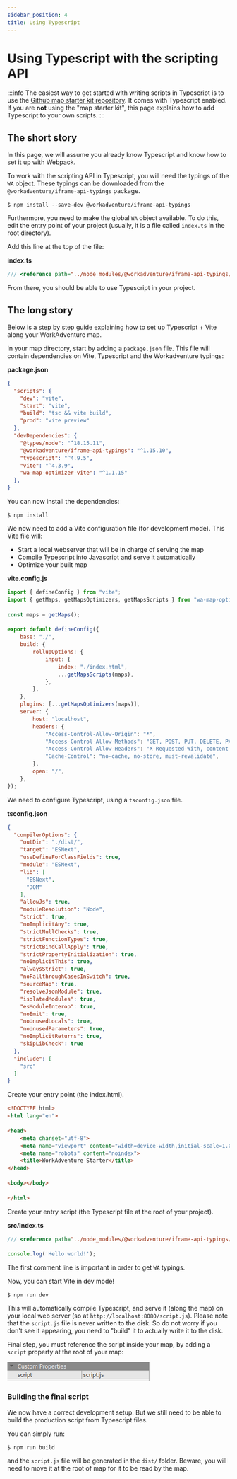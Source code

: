 ```yaml
---
sidebar_position: 4
title: Using Typescript
---
```


# Using Typescript with the scripting API

:::info
The easiest way to get started with writing scripts in Typescript is to use the
[Github map starter kit repository](https://github.com/workadventure/map-starter-kit). It comes with
Typescript enabled. If you are **not** using the "map starter kit", this page explains how to add Typescript to your
own scripts.
:::

## The short story

In this page, we will assume you already know Typescript and know how to set it up with Webpack.

To work with the scripting API in Typescript, you will need the typings of the `WA` object. These typings can be downloaded from the `@workadventure/iframe-api-typings` package.

```console
$ npm install --save-dev @workadventure/iframe-api-typings
```

Furthermore, you need to make the global `WA` object available. To do this, edit the entry point of your project (usually, it is a file called `index.ts` in the root directory).

Add this line at the top of the file:

**index.ts**
```typescript
/// <reference path="../node_modules/@workadventure/iframe-api-typings/iframe_api.d.ts" />
```

From there, you should be able to use Typescript in your project.

## The long story

Below is a step by step guide explaining how to set up Typescript + Vite along your WorkAdventure map.

In your map directory, start by adding a `package.json` file. This file will contain dependencies on Vite, Typescript and the Workadventure typings:

**package.json**
```json
{
  "scripts": {
    "dev": "vite",
    "start": "vite",
    "build": "tsc && vite build",
    "prod": "vite preview"
  },
  "devDependencies": {
    "@types/node": "^18.15.11",
    "@workadventure/iframe-api-typings": "^1.15.10",
    "typescript": "^4.9.5",
    "vite": "^4.3.9",
    "wa-map-optimizer-vite": "^1.1.15"
  },
}
```

You can now install the dependencies:

```console
$ npm install
```

We now need to add a Vite configuration file (for development mode). This Vite file will:

*   Start a local webserver that will be in charge of serving the map
*   Compile Typescript into Javascript and serve it automatically
*   Optimize your built map

**vite.config.js**
```js
import { defineConfig } from "vite";
import { getMaps, getMapsOptimizers, getMapsScripts } from "wa-map-optimizer-vite";

const maps = getMaps();

export default defineConfig({
    base: "./",
    build: {
        rollupOptions: {
            input: {
                index: "./index.html",
                ...getMapsScripts(maps),
            },
        },
    },
    plugins: [...getMapsOptimizers(maps)],
    server: {
        host: "localhost",
        headers: {
            "Access-Control-Allow-Origin": "*",
            "Access-Control-Allow-Methods": "GET, POST, PUT, DELETE, PATCH, OPTIONS",
            "Access-Control-Allow-Headers": "X-Requested-With, content-type, Authorization",
            "Cache-Control": "no-cache, no-store, must-revalidate",
        },
        open: "/",
    },
});
```

We need to configure Typescript, using a `tsconfig.json` file.

**tsconfig.json**
```json
{
  "compilerOptions": {
    "outDir": "./dist/",
    "target": "ESNext",
    "useDefineForClassFields": true,
    "module": "ESNext",
    "lib": [
      "ESNext",
      "DOM"
    ],
    "allowJs": true,
    "moduleResolution": "Node",
    "strict": true,
    "noImplicitAny": true,
    "strictNullChecks": true,
    "strictFunctionTypes": true,
    "strictBindCallApply": true,
    "strictPropertyInitialization": true,
    "noImplicitThis": true,
    "alwaysStrict": true,
    "noFallthroughCasesInSwitch": true,
    "sourceMap": true,
    "resolveJsonModule": true,
    "isolatedModules": true,
    "esModuleInterop": true,
    "noEmit": true,
    "noUnusedLocals": true,
    "noUnusedParameters": true,
    "noImplicitReturns": true,
    "skipLibCheck": true
  },
  "include": [
    "src"
  ]
}
```

Create your entry point (the index.html).
```html
<!DOCTYPE html>
<html lang="en">

<head>
    <meta charset="utf-8">
    <meta name="viewport" content="width=device-width,initial-scale=1.0">
    <meta name="robots" content="noindex">
    <title>WorkAdventure Starter</title>
</head>

<body></body>

</html>
```


Create your entry script (the Typescript file at the root of your project).

**src/index.ts**
```typescript
/// <reference path="../node_modules/@workadventure/iframe-api-typings/iframe_api.d.ts" />

console.log('Hello world!');
```

The first comment line is important in order to get `WA` typings.

Now, you can start Vite in dev mode!

```console
$ npm run dev
```

This will automatically compile Typescript, and serve it (along the map) on your local web server (so at `http://localhost:8080/script.js`). Please note that the `script.js` file is never written to the disk. So do not worry if you don't see it appearing, you need to "build" it to actually write it to the disk.

Final step, you must reference the script inside your map, by adding a `script` property at the root of your map:

![The script property](images/script_property.png)

### Building the final script

We now have a correct development setup. But we still need to be able to build the production script from Typescript files.

You can simply run:

```console
$ npm run build
```

and the `script.js` file will be generated in the `dist/` folder. Beware, you will need to move it at the root of map for it to be read by the map.
